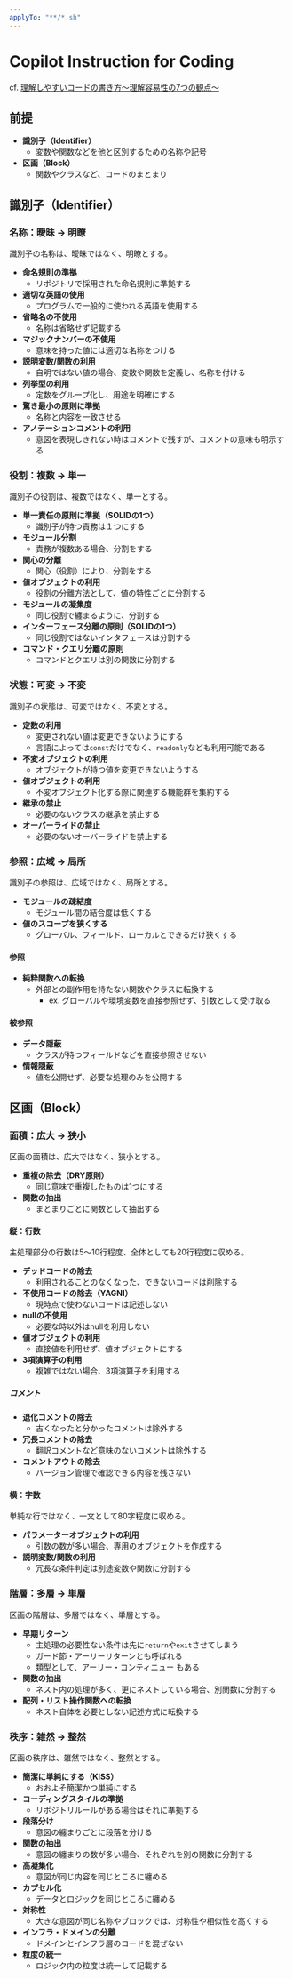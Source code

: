 ```yaml
---
applyTo: "**/*.sh"
---
```

# Copilot Instruction for Coding

cf. [理解しやすいコードの書き方～理解容易性の7つの観点～](https://qiita.com/goataka/items/ae1959c29036dc4929fe)

## 前提

- **識別子（Identifier）**
  - 変数や関数などを他と区別するための名称や記号
- **区画（Block）**
  - 関数やクラスなど、コードのまとまり

## 識別子（Identifier）

### 名称：曖昧 -> 明瞭

識別子の名称は、曖昧ではなく、明瞭とする。

- **命名規則の準拠**
  - リポジトリで採用された命名規則に準拠する
- **適切な英語の使用**
  - プログラムで一般的に使われる英語を使用する
- **省略名の不使用**
  - 名称は省略せず記載する
- **マジックナンバーの不使用**
  - 意味を持った値には適切な名称をつける
- **説明変数/関数の利用**
  - 自明ではない値の場合、変数や関数を定義し、名称を付ける
- **列挙型の利用**
  - 定数をグループ化し、用途を明確にする
- **驚き最小の原則に準拠**
  - 名称と内容を一致させる
- **アノテーションコメントの利用**
  - 意図を表現しきれない時はコメントで残すが、コメントの意味も明示する

### 役割：複数 -> 単一

識別子の役割は、複数ではなく、単一とする。

- **単一責任の原則に準拠（SOLIDの1つ）**
  - 識別子が持つ責務は１つにする
- **モジュール分割**
  - 責務が複数ある場合、分割をする
- **関心の分離**
  - 関心（役割）により、分割をする
- **値オブジェクトの利用**
  - 役割の分離方法として、値の特性ごとに分割する
- **モジュールの凝集度**
  - 同じ役割で纏まるように、分割する
- **インターフェース分離の原則（SOLIDの1つ）**
  - 同じ役割ではないインタフェースは分割する
- **コマンド・クエリ分離の原則**
  - コマンドとクエリは別の関数に分割する

### 状態：可変 -> 不変

識別子の状態は、可変ではなく、不変とする。

- **定数の利用**
  - 変更されない値は変更できないようにする
  - 言語によっては`const`だけでなく、`readonly`なども利用可能である
- **不変オブジェクトの利用**
  - オブジェクトが持つ値を変更できないようする
- **値オブジェクトの利用**
  - 不変オブジェクト化する際に関連する機能群を集約する
- **継承の禁止**
  - 必要のないクラスの継承を禁止する
- **オーバーライドの禁止**
  - 必要のないオーバーライドを禁止する

### 参照：広域 -> 局所

識別子の参照は、広域ではなく、局所とする。

- **モジュールの疎結度**
  - モジュール間の結合度は低くする
- **値のスコープを狭くする**
  - グローバル、フィールド、ローカルとできるだけ狭くする

#### 参照

- **純粋関数への転換**
  - 外部との副作用を持たない関数やクラスに転換する
    - ex. グローバルや環境変数を直接参照せず、引数として受け取る

#### 被参照

- **データ隠蔽**
  - クラスが持つフィールドなどを直接参照させない
- **情報隠蔽**
  - 値を公開せず、必要な処理のみを公開する

## 区画（Block）

### 面積：広大 -> 狭小

区画の面積は、広大ではなく、狭小とする。

- **重複の除去（DRY原則）**
  - 同じ意味で重複したものは1つにする
- **関数の抽出**
  - まとまりごとに関数として抽出する

#### 縦：行数

主処理部分の行数は5～10行程度、全体としても20行程度に収める。

- **デッドコードの除去**
  - 利用されることのなくなった、できないコードは削除する
- **不使用コードの除去（YAGNI）**
  - 現時点で使わないコードは記述しない
- **nullの不使用**
  - 必要な時以外はnullを利用しない
- **値オブジェクトの利用**
  - 直接値を利用せず、値オブジェクトにする
- **3項演算子の利用**
  - 複雑ではない場合、3項演算子を利用する

##### コメント

- **退化コメントの除去**
  - 古くなったと分かったコメントは除外する
- **冗長コメントの除去**
  - 翻訳コメントなど意味のないコメントは除外する
- **コメントアウトの除去**
  - バージョン管理で確認できる内容を残さない

#### 横：字数

単純な行ではなく、一文として80字程度に収める。

- **パラメーターオブジェクトの利用**
  - 引数の数が多い場合、専用のオブジェクトを作成する
- **説明変数/関数の利用**
  - 冗長な条件判定は別途変数や関数に分割する

### 階層：多層 -> 単層

区画の階層は、多層ではなく、単層とする。

- **早期リターン**
  - 主処理の必要性ない条件は先に`return`や`exit`させてしまう
  - ガード節・アーリーリターンとも呼ばれる
  - 類型として、アーリー・コンティニュー もある
- **関数の抽出**
  - ネスト内の処理が多く、更にネストしている場合、別関数に分割する
- **配列・リスト操作関数への転換**
  - ネスト自体を必要としない記述方式に転換する

### 秩序：雑然 -> 整然

区画の秩序は、雑然ではなく、整然とする。

- **簡潔に単純にする（KISS）**
  - おおよそ簡潔かつ単純にする
- **コーディングスタイルの準拠**
  - リポジトリルールがある場合はそれに準拠する
- **段落分け**
  - 意図の纏まりごとに段落を分ける
- **関数の抽出**
  - 意図の纏まりの数が多い場合、それぞれを別の関数に分割する
- **高凝集化**
  - 意図が同じ内容を同じところに纏める
- **カプセル化**
  - データとロジックを同じところに纏める
- **対称性**
  - 大きな意図が同じ名称やブロックでは、対称性や相似性を高くする
- **インフラ・ドメインの分離**
  - ドメインとインフラ層のコードを混ぜない
- **粒度の統一**
  - ロジック内の粒度は統一して記載する
